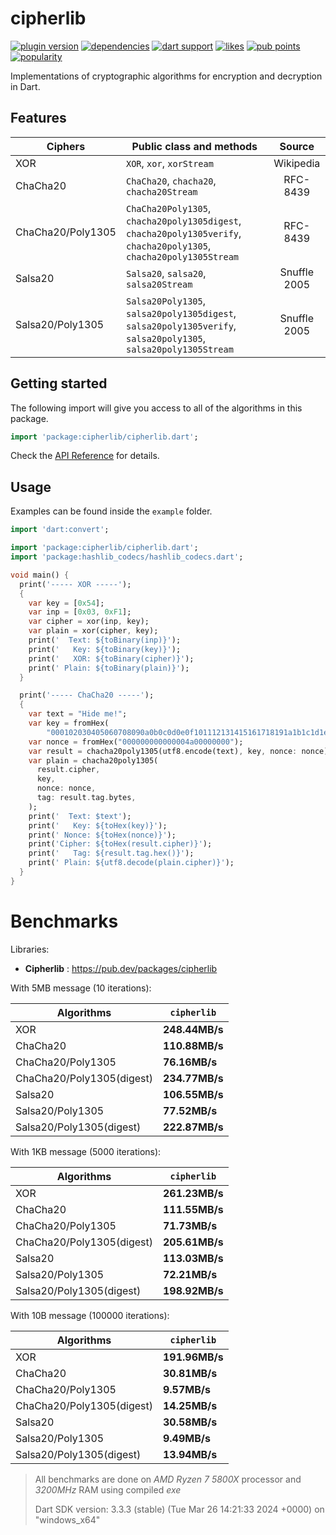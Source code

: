 # cipherlib

[![plugin version](https://img.shields.io/pub/v/cipherlib?label=pub)](https://pub.dev/packages/cipherlib)
[![dependencies](https://img.shields.io/badge/dependencies-zero-889)](https://github.com/bitanon/cipherlib/blob/master/pubspec.yaml)
[![dart support](https://img.shields.io/badge/dart-%3e%3d%202.14.0-39f?logo=dart)](https://dart.dev/guides/whats-new#september-8-2021-214-release)
[![likes](https://img.shields.io/pub/likes/cipherlib?logo=dart)](https://pub.dev/packages/cipherlib/score)
[![pub points](https://img.shields.io/pub/points/cipherlib?logo=dart&color=teal)](https://pub.dev/packages/cipherlib/score)
[![popularity](https://img.shields.io/pub/popularity/cipherlib?logo=dart)](https://pub.dev/packages/cipherlib/score)

Implementations of cryptographic algorithms for encryption and decryption in Dart.

## Features

| Ciphers           | Public class and methods                                                                                             |    Source    |
| ----------------- | -------------------------------------------------------------------------------------------------------------------- | :----------: |
| XOR               | `XOR`, `xor`, `xorStream`                                                                                            |  Wikipedia   |
| ChaCha20          | `ChaCha20`, `chacha20`, `chacha20Stream`                                                                             |   RFC-8439   |
| ChaCha20/Poly1305 | `ChaCha20Poly1305`, `chacha20poly1305digest`, `chacha20poly1305verify`, `chacha20poly1305`, `chacha20poly1305Stream` |   RFC-8439   |
| Salsa20           | `Salsa20`, `salsa20`, `salsa20Stream`                                                                                | Snuffle 2005 |
| Salsa20/Poly1305  | `Salsa20Poly1305`, `salsa20poly1305digest`, `salsa20poly1305verify`, `salsa20poly1305`, `salsa20poly1305Stream`      | Snuffle 2005 |

## Getting started

The following import will give you access to all of the algorithms in this package.

```dart
import 'package:cipherlib/cipherlib.dart';
```

Check the [API Reference](https://pub.dev/documentation/cipherlib/latest/cipherlib/cipherlib-library.html) for details.

## Usage

Examples can be found inside the `example` folder.

```dart
import 'dart:convert';

import 'package:cipherlib/cipherlib.dart';
import 'package:hashlib_codecs/hashlib_codecs.dart';

void main() {
  print('----- XOR -----');
  {
    var key = [0x54];
    var inp = [0x03, 0xF1];
    var cipher = xor(inp, key);
    var plain = xor(cipher, key);
    print('  Text: ${toBinary(inp)}');
    print('   Key: ${toBinary(key)}');
    print('   XOR: ${toBinary(cipher)}');
    print(' Plain: ${toBinary(plain)}');
  }

  print('----- ChaCha20 -----');
  {
    var text = "Hide me!";
    var key = fromHex(
        "000102030405060708090a0b0c0d0e0f101112131415161718191a1b1c1d1e1f");
    var nonce = fromHex("000000000000004a00000000");
    var result = chacha20poly1305(utf8.encode(text), key, nonce: nonce);
    var plain = chacha20poly1305(
      result.cipher,
      key,
      nonce: nonce,
      tag: result.tag.bytes,
    );
    print('  Text: $text');
    print('   Key: ${toHex(key)}');
    print(' Nonce: ${toHex(nonce)}');
    print('Cipher: ${toHex(result.cipher)}');
    print('   Tag: ${result.tag.hex()}');
    print(' Plain: ${utf8.decode(plain.cipher)}');
  }
}
```

# Benchmarks

Libraries:

- **Cipherlib** : https://pub.dev/packages/cipherlib

With 5MB message (10 iterations):

| Algorithms                | `cipherlib`    |
| ------------------------- | -------------- |
| XOR                       | **248.44MB/s** |
| ChaCha20                  | **110.88MB/s** |
| ChaCha20/Poly1305         | **76.16MB/s**  |
| ChaCha20/Poly1305(digest) | **234.77MB/s** |
| Salsa20                   | **106.55MB/s** |
| Salsa20/Poly1305          | **77.52MB/s**  |
| Salsa20/Poly1305(digest)  | **222.87MB/s** |

With 1KB message (5000 iterations):

| Algorithms                | `cipherlib`    |
| ------------------------- | -------------- |
| XOR                       | **261.23MB/s** |
| ChaCha20                  | **111.55MB/s** |
| ChaCha20/Poly1305         | **71.73MB/s**  |
| ChaCha20/Poly1305(digest) | **205.61MB/s** |
| Salsa20                   | **113.03MB/s** |
| Salsa20/Poly1305          | **72.21MB/s**  |
| Salsa20/Poly1305(digest)  | **198.92MB/s** |

With 10B message (100000 iterations):

| Algorithms                | `cipherlib`    |
| ------------------------- | -------------- |
| XOR                       | **191.96MB/s** |
| ChaCha20                  | **30.81MB/s**  |
| ChaCha20/Poly1305         | **9.57MB/s**   |
| ChaCha20/Poly1305(digest) | **14.25MB/s**  |
| Salsa20                   | **30.58MB/s**  |
| Salsa20/Poly1305          | **9.49MB/s**   |
| Salsa20/Poly1305(digest)  | **13.94MB/s**  |

> All benchmarks are done on _AMD Ryzen 7 5800X_ processor and _3200MHz_ RAM using compiled _exe_
>
> Dart SDK version: 3.3.3 (stable) (Tue Mar 26 14:21:33 2024 +0000) on "windows_x64"
